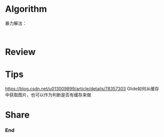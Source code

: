 # Algorithm

暴力解法：
```


```
# Review

# Tips
https://blog.csdn.net/u013009899/article/details/78357303
Glide如何从缓存中获取图片，也可以作为判断是否有缓存来做
# Share

### End
